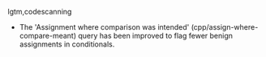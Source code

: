 lgtm,codescanning
* The 'Assignment where comparison was intended' (cpp/assign-where-compare-meant) query has been improved to flag fewer benign assignments in conditionals.

